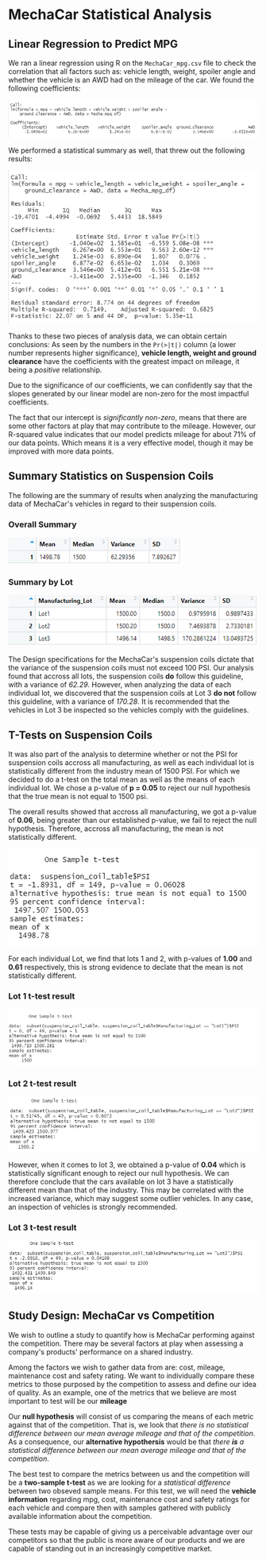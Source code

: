 # MechaCar Statistical Analysis

## Linear Regression to Predict MPG

We ran a linear regression using R on the ```MechaCar_mpg.csv``` file to check the correlation that all factors such as: vehicle length, weight, spoiler angle and whether the vehicle is an AWD had on the mileage of the car. We found the following coefficients:

![linear_regression](imgs/1_linear_regression_results.png)

We performed a statistical summary as well, that threw out the following results:

![summary_results](imgs/1_linear_regression_summary.png)

Thanks to these two pieces of analysis data, we can obtain certain conclusions: As seen by the numbers in the ```Pr(>|t|)``` column (a lower number represents higher significance), **vehicle length, weight and ground clearance** have the coefficients with the greatest impact on mileage, it being a *positive* relationship. 

Due to the significance of our coefficients, we can confidently say that the slopes generated by our linear model are non-zero for the most impactful coefficients. 

The fact that our intercept is *significantly non-zero*, means that there are some other factors at play that may contribute to the mileage. However, our R-squared value indicates that our model predicts mileage for about 71% of our data points. Which means it is a very effective model, though it may be improved with more data points.

## Summary Statistics on Suspension Coils

The following are the summary of results when analyzing the manufacturing data of MechaCar's vehicles in regard to their suspension coils.

### Overall Summary

![summary](imgs/2_total_summary.png)

### Summary by Lot

![lot_summary](imgs/2_lot_summary.png)

The Design specifications for the MechaCar's suspension coils dictate that the variance of the suspension coils must not exceed 100 PSI. Our analysis found that accross all lots, the suspension coils **do** follow this guideline, with a variance of *62.29*. However, when analyzing the data of each individual lot, we discovered that the suspension coils at Lot 3 **do not** follow this guideline, with a variance of *170.28*. It is recommended that the vehicles in Lot 3 be inspected so the vehicles comply with the guidelines.

## T-Tests on Suspension Coils

It was also part of the analysis to determine whether or not the PSI for suspension coils accross all manufacturing, as well as each individual lot is statistically different from the industry mean of 1500 PSI. For which we decided to do a t-test on the total mean as well as the means of each individual lot. We chose a p-value of **p = 0.05** to reject our null hypothesis that the true mean is not equal to 1500 psi.

The overall results showed that accross all manufacturing, we got a p-value of **0.06**, being greater than our established p-value, we fail to reject the null hypothesis. Therefore, accross all manufacturing, the mean is not statistically different.

![overall_ttest](imgs/3_one_sample_t_test.png)

For each individual Lot, we find that lots 1 and 2, with p-values of **1.00** and **0.61** respectively, this is strong evidence to declate that the mean is not statistically different.

### Lot 1 t-test result

![ttest_lot1](imgs/3_one_sample_t_test_lot1.png)

### Lot 2 t-test result

![ttest_lot1](imgs/3_one_sample_t_test_lot2.png)

However, when it comes to lot 3, we obtained a p-value of **0.04** which is statistically significant enough to reject our null hypothesis. We can therefore conclude that the cars available on lot 3 have a statistically different mean than that of the industry. This may be correlated with the increased variance, which may suggest some outlier vehicles. In any case, an inspection of vehicles is strongly recommended.

### Lot 3 t-test result

![ttest_lot1](imgs/3_one_sample_t_test_lot3.png)

## Study Design: MechaCar vs Competition

We wish to outline a study to quantify how is MechaCar performing against the competition. There may be several factors at play when assessing a company's products' performance on a shared industry.

Among the factors we wish to gather data from are: cost, mileage, maintenance cost and safety rating. We want to individually compare these metrics to those purposed by the competition to assess and define our idea of quality. As an example, one of the metrics that we believe are most important to test will be our **mileage**

Our **null hypothesis** will consist of us comparing the means of each metric against that of the competition. That is, we look that *there is no statistical difference between our mean average mileage and that of the competition*. As a consequence, our **alternative hypothersis** would be that *there **is** a statistical difference between our mean average mileage and that of the competition*.

The best test to compare the metrics between us and the competition will be a **two-sample t-test** as we are looking for a *statistical difference* between two obseved sample means. For this test, we will need the **vehicle information** regarding mpg, cost, maintenance cost and safety ratings for each vehicle and compare then with samples gathered with publicly available information about the competition.

These tests may be capable of giving us a perceivable advantage over our competitors so that the public is more aware of our products and we are capable of standing out in an increasingly competitive market.

